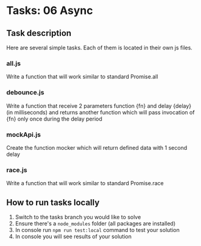 # Tasks: 06 Async

## Task description

Here are several simple tasks. Each of them is located in their own js files.

### all.js

Write a function that will work similar to standard Promise.all

### debounce.js

Write a function that receive 2 parameters function {fn} and delay {delay} (in milliseconds) and returns another function which will pass invocation of {fn} only once during the delay period

### mockApi.js

Create the function mocker which will return defined data with 1 second delay

### race.js

Write a function that will work similar to standard Promise.race

## How to run tasks locally

1. Switch to the tasks branch you would like to solve
2. Ensure there's a `node_modules` folder (all packages are installed)
3. In console run `npm run test:local` command to test your solution
4. In console you will see results of your solution
